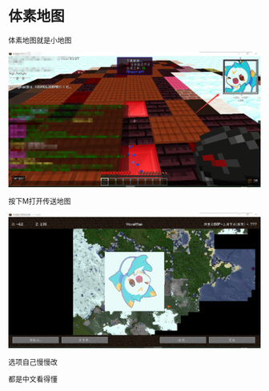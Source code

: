 # 体素地图

体素地图就是小地图

![image-20210206222626964](./voxelmap.assets/image-20210206222626964.png)

按下M打开传送地图

![image-20210206222711759](./voxelmap.assets/image-20210206222711759.png)

选项自己慢慢改

都是中文看得懂